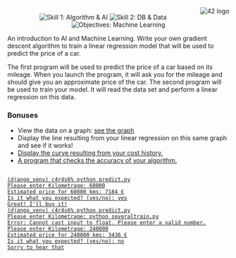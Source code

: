 <!-- ft_linear_regression -->
<a href="https://www.42.fr/">
    <img src="https://www.universfreebox.com/UserFiles/image/site_logo.gif" alt="42 logo" title="42" align="right" />
</a>

<p align="center">
    <img src="https://img.shields.io/badge/Skill%201-Algorithm&AI-9cf" alt="Skill 1: Algorithm & AI">
    <img src="https://img.shields.io/badge/Skill%202-DB%20%26%20Data-blue" alt="Skill 2: DB & Data">
    <img src="https://img.shields.io/badge/Objectives-Machine%20Learning-brightgreen" alt="Objectives: Machine Learning">
</p>

<p>
    An introduction to AI and Machine Learning. Write your own gradient descent algorithm to train a linear regression model that will be used to predict the price of a car.
</p>

<p>
    The first program will be used to predict the price of a car based on its mileage. When you launch the program, it will ask you for the mileage and should give you an approximate price of the car. The second program will be used to train your model. It will read the data set and perform a linear regression on this data.
</p>

<h3>Bonuses</h3>
<ul>
    <li>View the data on a graph: <a href="<ul>https://github.com/beatriangu/ft_linear_regression/blob/main/without%20training.png">see the graph</a></li>
    <li>Display the line resulting from your linear regression on this same graph and see if it works!</li><a href="https://github.com/beatriangu/ft_linear_regression/blob/main/predict.png">
    <li>Display the curve resulting from your cost history.</li>
    <li>A program that checks the accuracy of your algorithm.</li>
</ul>

<pre>
<code>
(django_venv) c4r4s6% python predict.py
Please enter Kilometrage: 60000
Estimated price for 60000 kms: 7184 €
Is it what you expected? (yes/no): yes
Great! I'll buy it!
(django_venv) c4r4s6% python predict.py
Please enter Kilometrage: python severaltrain.py
Error: Cannot cast input to float. Please enter a valid number.
Please enter Kilometrage: 240000
Estimated price for 240000 kms: 3436 €
Is it what you expected? (yes/no): no
Sorry to hear that
